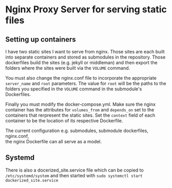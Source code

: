# Nginx Proxy Server for serving static files

## Setting up containers

I have two static sites I want to serve from nginx. Those sites are each
built into separate containers and stored as submodules in the repository.
Those dockerfiles build the sites (e.g.
jekyll or middleman) and then export the folders where the sites were built
via the `VOLUME` command.

You must also change the nginx.conf file to incorporate the appropriate
`server_name` and `root` parameters. The value for `root` will be the
paths to the folders you specified in the `VOLUME` command in the submodule's 
Dockerfiles.

Finally you must modify the docker-compose.yml. Make sure the nginx
container has the attributes for `volumes_from` and `depends_on` set
to the containers that rerpresent the static sites. Set the `context`
field of each container to be the location of its respective Dockerfile.

The current configuration e.g. submodules, submodule dockerfiles, nginx.conf,   
the nginx Dockerfile can all serve as a model.

## Systemd

There is also a docerized_site.service file which can be copied to
`/etc/systemd/system` and then started with `sudo systemctl start dockerized_site.service`
